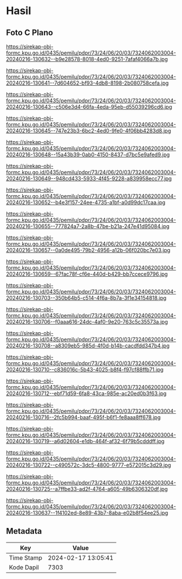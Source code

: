 # Hasil

## Foto C Plano

https://sirekap-obj-formc.kpu.go.id/0435/pemilu/pdpr/73/24/06/20/03/7324062003004-20240216-130632--b9e28578-8018-4ed0-9251-7afaf4066a7b.jpg

https://sirekap-obj-formc.kpu.go.id/0435/pemilu/pdpr/73/24/06/20/03/7324062003004-20240216-130641--7d604652-bf93-4db8-8198-2b080758cefa.jpg

https://sirekap-obj-formc.kpu.go.id/0435/pemilu/pdpr/73/24/06/20/03/7324062003004-20240216-130643--c506e3d4-66fa-4eda-95eb-d55039296cd6.jpg

https://sirekap-obj-formc.kpu.go.id/0435/pemilu/pdpr/73/24/06/20/03/7324062003004-20240216-130645--747e23b3-6bc2-4ed0-9fe0-4f06bb4283d8.jpg

https://sirekap-obj-formc.kpu.go.id/0435/pemilu/pdpr/73/24/06/20/03/7324062003004-20240216-130648--15a43b39-0ab0-4150-8437-d7bc5e9afed9.jpg

https://sirekap-obj-formc.kpu.go.id/0435/pemilu/pdpr/73/24/06/20/03/7324062003004-20240216-130649--948cd433-5933-4f45-9228-a839958ecc77.jpg

https://sirekap-obj-formc.kpu.go.id/0435/pemilu/pdpr/73/24/06/20/03/7324062003004-20240216-130652--b4e3f157-24ee-4735-a1bf-a0d99dc17caa.jpg

https://sirekap-obj-formc.kpu.go.id/0435/pemilu/pdpr/73/24/06/20/03/7324062003004-20240216-130655--777824a7-2a8b-47be-b21a-247e41d95084.jpg

https://sirekap-obj-formc.kpu.go.id/0435/pemilu/pdpr/73/24/06/20/03/7324062003004-20240216-130657--0a0de495-79b2-4956-a12b-06f020bc7e03.jpg

https://sirekap-obj-formc.kpu.go.id/0435/pemilu/pdpr/73/24/06/20/03/7324062003004-20240216-130659--67fac78f-cf6e-440d-b429-bb7ccece9796.jpg

https://sirekap-obj-formc.kpu.go.id/0435/pemilu/pdpr/73/24/06/20/03/7324062003004-20240216-130703--350b64b5-c514-4f6a-8b7a-3f1e34154818.jpg

https://sirekap-obj-formc.kpu.go.id/0435/pemilu/pdpr/73/24/06/20/03/7324062003004-20240216-130706--f0aaa616-24dc-4af0-9e20-763c5c35573a.jpg

https://sirekap-obj-formc.kpu.go.id/0435/pemilu/pdpr/73/24/06/20/03/7324062003004-20240216-130708--a8309eb5-985d-4f0d-b14b-cacdfdd347b4.jpg

https://sirekap-obj-formc.kpu.go.id/0435/pemilu/pdpr/73/24/06/20/03/7324062003004-20240216-130710--c836016c-5b43-4025-b8f4-f97cf88ffb71.jpg

https://sirekap-obj-formc.kpu.go.id/0435/pemilu/pdpr/73/24/06/20/03/7324062003004-20240216-130712--ebf71d59-6fa8-43ca-985e-ac20ed0b3f63.jpg

https://sirekap-obj-formc.kpu.go.id/0435/pemilu/pdpr/73/24/06/20/03/7324062003004-20240216-130716--2fc5b994-baaf-495f-b6f1-fe8aaa8ff678.jpg

https://sirekap-obj-formc.kpu.go.id/0435/pemilu/pdpr/73/24/06/20/03/7324062003004-20240216-130719--a6d02604-e1db-464f-af32-6f79b5cdddff.jpg

https://sirekap-obj-formc.kpu.go.id/0435/pemilu/pdpr/73/24/06/20/03/7324062003004-20240216-130722--c490572c-3dc5-4800-9777-e572015c3d29.jpg

https://sirekap-obj-formc.kpu.go.id/0435/pemilu/pdpr/73/24/06/20/03/7324062003004-20240216-130725--a7ffbe33-ad2f-4764-a605-49b6306320df.jpg

https://sirekap-obj-formc.kpu.go.id/0435/pemilu/pdpr/73/24/06/20/03/7324062003004-20240216-130637--1f4102ed-8e89-43b7-8aba-e02b8f54ee25.jpg


## Metadata

| Key        | Value               |
| ---------- | ------------------- |
| Time Stamp | 2024-02-17 13:05:41 |
| Kode Dapil | 7303                |



